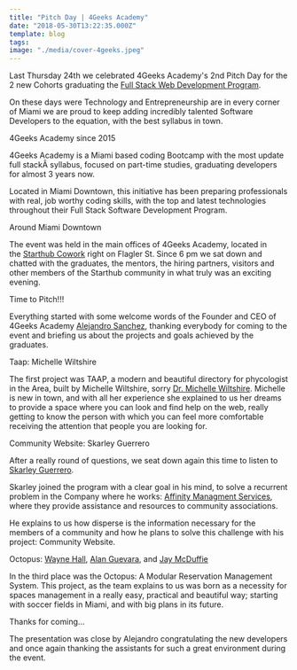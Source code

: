 ```yaml
---
title: "Pitch Day | 4Geeks Academy"
date: "2018-05-30T13:22:35.000Z"
template: blog
tags:
image: "./media/cover-4geeks.jpeg"
---
```


Last Thursday 24th we celebrated 4Geeks Academy's 2nd Pitch Day for the 2 new Cohorts graduating the [Full Stack Web Development Program](https://www.4geeksacademy.co/the-program/?utm_source=cobuild-blog&utm_medium=post). 

On these days were Technology and Entrepreneurship are in every corner of Miami we are proud to keep adding incredibly talented Software Developers to the equation, with the best syllabus in town.

<title-4>4Geeks Academy since 2015</title-4>

4Geeks Academy is a Miami based coding Bootcamp with the most update full stackÂ syllabus, focused on part-time studies, graduating developers for almost 3 years now.

Located in Miami Downtown, this initiative has been preparing professionals with real, job worthy coding skills, with the top and latest technologies throughout their Full Stack Software Development Program.

<title-4>Around Miami Downtown</title-4>

The event was held in the main offices of 4Geeks Academy, located in the [Starthub Cowork](https://www.starthubcenters.com/?utm_source=cobuild-blog&utm_medium=post) right on Flagler St. Since 6 pm we sat down and chatted with the graduates, the mentors, the hiring partners, visitors and other members of the Starthub community in what truly was an exciting evening.

<title-4>Time to Pitch!!!</title-4>

Everything started with some welcome words of the Founder and CEO of 4Geeks Academy [Alejandro Sanchez](https://www.linkedin.com/in/alesanchezr/), thanking everybody for coming to the event and briefing us about the projects and goals achieved by the graduates.

<title-4>Taap: Michelle Wiltshire</title-4>

The first project was TAAP, a modern and beautiful directory for phycologist in the Area, built by Michelle Wiltshire, sorry [Dr. Michelle Wiltshire](https://www.psychologytoday.com/us/therapists/michelle-c-wiltshire-miami-fl/270139). Michelle is new in town, and with all her experience she explained to us her dreams to provide a space where you can look and find help on the web, really getting to know the person with which you can feel more comfortable receiving the attention that people you are looking for.

<title-4>Community Website: Skarley Guerrero</title-4>

After a really round of questions, we seat down again this time to listen to [Skarley Guerrero](https://www.linkedin.com/in/skarley-guerrero-ab933311/). 

Skarley joined the program with a clear goal in his mind, to solve a recurrent problem in the Company where he works: [Affinity Managment Services](http://managedbyaffinity.com/), where they provide assistance and resources to community associations. 

He explains to us how disperse is the information necessary for the members of a community and how he plans to solve this challenge with his project: Community Website.

<title-4>Octopus: [Wayne Hall](https://www.linkedin.com/in/wayne-h/), [Alan Guevara](https://www.linkedin.com/in/alanthinks/), and [Jay McDuffie](https://www.linkedin.com/in/jay-macduffie/)</title-4>

In the third place was the Octopus: A Modular Reservation Management System. This project, as the team explains to us was born as a necessity for spaces management in a really easy, practical and beautiful way; starting with soccer fields in Miami, and with big plans in its future.

<title-4>Thanks for coming...</title-4>

The presentation was close by Alejandro congratulating the new developers and once again thanking the assistants for such a great environment during the event.

